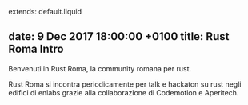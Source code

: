 extends:	default.liquid

date:	9 Dec 2017 18:00:00 +0100
title:	Rust Roma Intro
---

Benvenuti in Rust Roma, la community romana per rust.

Rust Roma si incontra periodicamente per talk e hackaton su rust negli edifici di enlabs grazie alla collaborazione di Codemotion e Aperitech.




